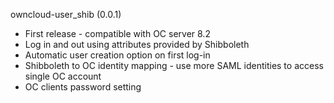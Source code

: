 owncloud-user_shib (0.0.1)
* First release - compatible with OC server 8.2
* Log in and out using attributes provided by Shibboleth
* Automatic user creation option on first log-in
* Shibboleth to OC identity mapping - use more SAML
  identities to access single OC account
* OC clients password setting
